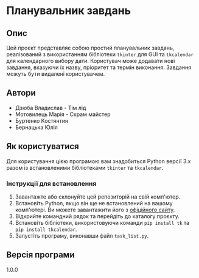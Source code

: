 # Планувальник завдань

## Опис

Цей проєкт представляє собою простий планувальник завдань, реалізований з використанням бібліотеки `tkinter` для GUI та `tkcalendar` для календарного вибору дати. Користувач може додавати нові завдання, вказуючи їх назву, пріоритет та термін виконання. Завдання можуть бути видалені користувачем. 

## Автори

- Дзюба Владислав - Тім лід
- Мотовилець Марія - Скрам майстер
- Буртенко Костянтин
- Бернацька Юлія

## Як користуватися

Для користування цією програмою вам знадобиться Python версії 3.x разом із встановленими бібліотеками `tkinter` та `tkcalendar`.

### Інструкції для встановлення

1. Завантажте або склонуйте цей репозиторій на свій комп'ютер.
2. Встановіть Python, якщо він ще не встановлений на вашому комп'ютері. Ви можете завантажити його з [офіційного сайту](https://www.python.org/).
3. Відкрийте командний рядок та перейдіть до каталогу проєкту.
4. Встановіть бібліотеки, використовуючи команди `pip install tk` та `pip install tkcalendar`.
5. Запустіть програму, виконавши файл `task_list.py`.

## Версія програми

1.0.0
